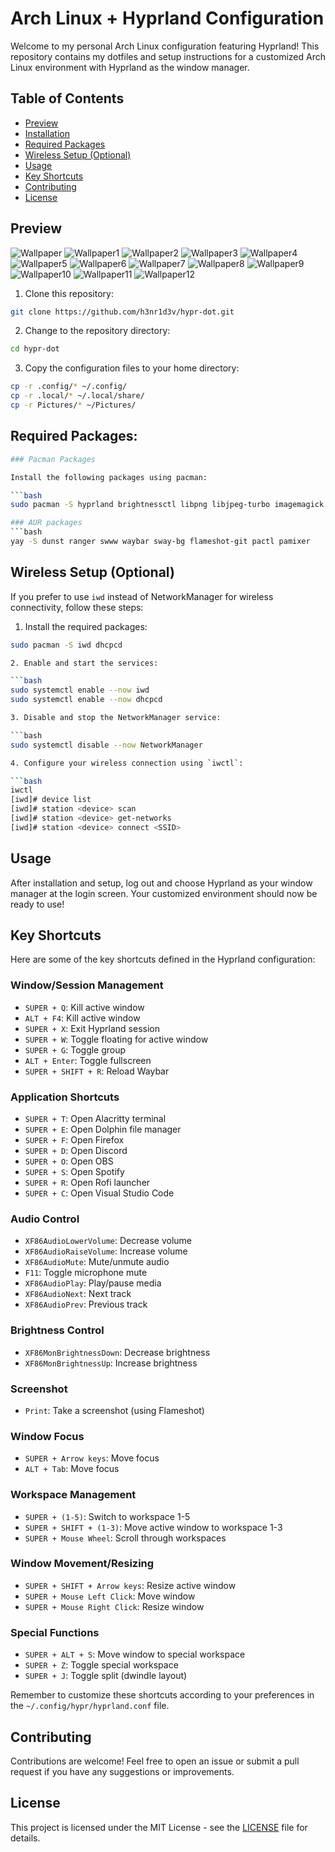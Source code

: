 # Arch Linux + Hyprland Configuration

Welcome to my personal Arch Linux configuration featuring Hyprland! This repository contains my dotfiles and setup instructions for a customized Arch Linux environment with Hyprland as the window manager.

## Table of Contents

- [Preview](#preview)
- [Installation](#installation)
- [Required Packages](#required-packages)
- [Wireless Setup (Optional)](#wireless-setup-optional)
- [Usage](#usage)
- [Key Shortcuts](#key-shortcuts)
- [Contributing](#contributing)
- [License](#license)

## Preview

![Wallpaper](https://github.com/user-attachments/assets/49ea4250-3362-4861-858a-1d6b3ddaa7ef)
![Wallpaper1](https://github.com/user-attachments/assets/cbe62959-4e16-409e-acc0-9b4c13488e6d)
![Wallpaper2](https://github.com/user-attachments/assets/afca1b7b-1fe7-4c98-9f3f-6c156641d49b)
![Wallpaper3](https://github.com/user-attachments/assets/dde8dc83-d8d7-400c-9b51-667d58df155b)
![Wallpaper4](https://github.com/user-attachments/assets/2ff1bfb0-70aa-4614-8d22-235c0c2a7b0a)
![Wallpaper5](https://github.com/user-attachments/assets/7c389659-5246-46d1-8116-c02170458980)
![Wallpaper6](https://github.com/user-attachments/assets/7f6938e3-6a6d-4ea2-8995-7c677d5d1324)
![Wallpaper7](https://github.com/user-attachments/assets/6e21f96c-7079-45f3-8c2f-7ef36813819c)
![Wallpaper8](https://github.com/user-attachments/assets/fd7662b4-f426-47ac-99c4-8b89b33521d6)
![Wallpaper9](https://github.com/user-attachments/assets/f243965f-86f0-4c8f-9ed5-c100a7c5ab89)
![Wallpaper10](https://github.com/user-attachments/assets/cec4a850-555b-48ae-997e-4de06e1ae4df)
![Wallpaper11](https://github.com/user-attachments/assets/d9ea40d3-0dea-4adc-9767-836505c2c693)
![Wallpaper12](https://github.com/user-attachments/assets/367f4db7-9a0e-4280-91f7-1c743513c902)


1. Clone this repository:

```bash
git clone https://github.com/h3nr1d3v/hypr-dot.git 
```

2. Change to the repository directory:

```bash
cd hypr-dot
```

3. Copy the configuration files to your home directory:

```bash
cp -r .config/* ~/.config/
cp -r .local/* ~/.local/share/
cp -r Pictures/* ~/Pictures/
```

## Required Packages:
```bash
### Pacman Packages

Install the following packages using pacman:

```bash
sudo pacman -S hyprland brightnessctl libpng libjpeg-turbo imagemagick gawk grep dunst ripgrep vim neovim ffmpeg v4l-utils

### AUR packages
```bash
yay -S dunst ranger swww waybar sway-bg flameshot-git pactl pamixer
```
## Wireless Setup (Optional)
If you prefer to use `iwd` instead of NetworkManager for wireless connectivity, follow these steps:

1. Install the required packages:

```bash
sudo pacman -S iwd dhcpcd

2. Enable and start the services:

```bash
sudo systemctl enable --now iwd
sudo systemctl enable --now dhcpcd

3. Disable and stop the NetworkManager service:

```bash
sudo systemctl disable --now NetworkManager

4. Configure your wireless connection using `iwctl`:

```bash
iwctl
[iwd]# device list
[iwd]# station <device> scan
[iwd]# station <device> get-networks
[iwd]# station <device> connect <SSID>
```

## Usage
After installation and setup, log out and choose Hyprland as your window manager at the login screen. Your customized environment should now be ready to use!

## Key Shortcuts

Here are some of the key shortcuts defined in the Hyprland configuration:

### Window/Session Management
- `SUPER + Q`: Kill active window
- `ALT + F4`: Kill active window
- `SUPER + X`: Exit Hyprland session
- `SUPER + W`: Toggle floating for active window
- `SUPER + G`: Toggle group
- `ALT + Enter`: Toggle fullscreen
- `SUPER + SHIFT + R`: Reload Waybar

### Application Shortcuts
- `SUPER + T`: Open Alacritty terminal
- `SUPER + E`: Open Dolphin file manager
- `SUPER + F`: Open Firefox
- `SUPER + D`: Open Discord
- `SUPER + O`: Open OBS
- `SUPER + S`: Open Spotify
- `SUPER + R`: Open Rofi launcher
- `SUPER + C`: Open Visual Studio Code

### Audio Control
- `XF86AudioLowerVolume`: Decrease volume
- `XF86AudioRaiseVolume`: Increase volume
- `XF86AudioMute`: Mute/unmute audio
- `F11`: Toggle microphone mute
- `XF86AudioPlay`: Play/pause media
- `XF86AudioNext`: Next track
- `XF86AudioPrev`: Previous track

### Brightness Control
- `XF86MonBrightnessDown`: Decrease brightness
- `XF86MonBrightnessUp`: Increase brightness

### Screenshot
- `Print`: Take a screenshot (using Flameshot)

### Window Focus
- `SUPER + Arrow keys`: Move focus
- `ALT + Tab`: Move focus

### Workspace Management
- `SUPER + (1-5)`: Switch to workspace 1-5
- `SUPER + SHIFT + (1-3)`: Move active window to workspace 1-3
- `SUPER + Mouse Wheel`: Scroll through workspaces

### Window Movement/Resizing
- `SUPER + SHIFT + Arrow keys`: Resize active window
- `SUPER + Mouse Left Click`: Move window
- `SUPER + Mouse Right Click`: Resize window

### Special Functions
- `SUPER + ALT + S`: Move window to special workspace
- `SUPER + Z`: Toggle special workspace
- `SUPER + J`: Toggle split (dwindle layout)

Remember to customize these shortcuts according to your preferences in the `~/.config/hypr/hyprland.conf` file.

## Contributing
Contributions are welcome! Feel free to open an issue or submit a pull request if you have any suggestions or improvements.

## License
This project is licensed under the MIT License - see the [LICENSE](LICENSE) file for details.
